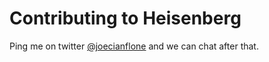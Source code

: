 # Contributing to Heisenberg

Ping me on twitter [@joecianflone](https://twitter.com/joecianflone) and we can chat after that.
